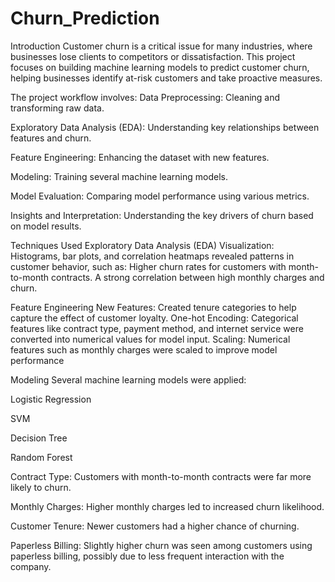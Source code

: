 # Churn_Prediction

Introduction
Customer churn is a critical issue for many industries, where businesses lose clients to competitors or dissatisfaction. This project focuses on building machine learning models to predict customer churn, helping businesses identify at-risk customers and take proactive measures.

The project workflow involves:
Data Preprocessing: Cleaning and transforming raw data.

Exploratory Data Analysis (EDA): Understanding key relationships between features and churn.

Feature Engineering: Enhancing the dataset with new features.

Modeling: Training several machine learning models.

Model Evaluation: Comparing model performance using various metrics.

Insights and Interpretation: Understanding the key drivers of churn based on model results.

Techniques Used
Exploratory Data Analysis (EDA) Visualization: Histograms, bar plots, and correlation heatmaps revealed patterns in customer behavior, such as: Higher churn rates for customers with month-to-month contracts. A strong correlation between high monthly charges and churn.

Feature Engineering New Features: Created tenure categories to help capture the effect of customer loyalty. One-hot Encoding: Categorical features like contract type, payment method, and internet service were converted into numerical values for model input. Scaling: Numerical features such as monthly charges were scaled to improve model performance

Modeling Several machine learning models were applied:

Logistic Regression

SVM

Decision Tree

Random Forest

Contract Type: Customers with month-to-month contracts were far more likely to churn.

Monthly Charges: Higher monthly charges led to increased churn likelihood.

Customer Tenure: Newer customers had a higher chance of churning.

Paperless Billing: Slightly higher churn was seen among customers using paperless billing, possibly due to less frequent interaction with the company.
